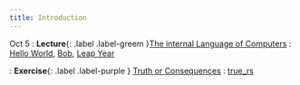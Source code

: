 ```yaml
---
title: Introduction
---
```


Oct 5
: **Lecture**{: .label .label-greem }[The internal Language of Computers](/bobs/lectures/#1-the-internal-language-of-computers)
  : [Hello World](https://classroom.github.com/a/cYd-7xPR), [Bob](https://classroom.github.com/a/SrWip1V0), [Leap Year](https://classroom.github.com/a/QGy47nk5)

: **Exercise**{: .label .label-purple } [Truth or Consequences](/bobs/exercises/#1-truth-or-consequences)
  : [true_rs](https://github.com/dominikb1888/bobs_new/exercises/true_rs)

